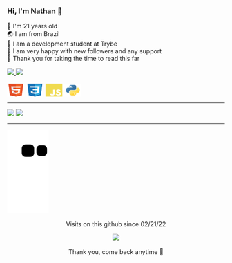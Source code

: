 ### Hi, I'm Nathan 👋 
<!-- <div style="margin-left: 10px"> -->
🎈 I'm 21 years old <br>
🌏 I am from Brazil <br>
🚀 I am a development student at Trybe <br> 
🐧 I am very happy with new followers and any support 
    <br> 💚 Thank you for taking the time to read this far
<!-- <div/> -->

<div>
    <a href="https://github.com/nathanpw12">
    <img  height="165em" src="https://github-readme-stats.vercel.app/api?username=nathanpw12&show_icons=true&theme=chartreuse-dark&include_all_commits=true&count_private=true"/>  
    <img  height="165em" src="https://github-readme-stats.vercel.app/api/top-langs/?username=nathanpw12&layout=compact&langs_count=7&theme=chartreuse-dark"/>
</div>  


<div style="display: inline-block"><br>
  <img align="center" alt="Rafa-HTML" height="30" width="40" src="https://raw.githubusercontent.com/devicons/devicon/master/icons/html5/html5-original.svg">
  <img align="center" alt="Rafa-CSS" height="30" width="40" src="https://raw.githubusercontent.com/devicons/devicon/master/icons/css3/css3-original.svg">
  <img align="center" alt="Rafa-Js" height="30" width="40" src="https://raw.githubusercontent.com/devicons/devicon/master/icons/javascript/javascript-plain.svg">
  <img align="center" alt="Rafa-Python" height="30" width="40" src="https://raw.githubusercontent.com/devicons/devicon/master/icons/python/python-original.svg">
</div>

---

  <div> 
   <a href = "mailto:nathanvitor38@gmail.com"><img src="https://img.shields.io/badge/Gmail-D14836?style=for-the-badge&logo=gmail&logoColor=white" target="_blank"></a>
  <a href="https://www.linkedin.com/in/nathan-vitor-22b5901b8/" target="_blank"><img src="https://img.shields.io/badge/-LinkedIn-%230077B5?style=for-the-badge&logo=linkedin&logoColor=white" target="_blank"></a>    
</div>

---

![Snake animation](https://github.com/nathanpw12/nathanpw12/blob/output/github-contribution-grid-snake.svg)

<p align="center"> Visits on this github since 02/21/22 </p>
<p align="center">   <img alingn="center" src="https://profile-counter.glitch.me/nathanpw12/count.svg" /></p>
<p align="center"> Thank you, come back anytime 💚 </p>
<div>
  
